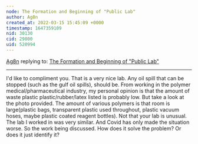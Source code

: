 ```yaml
---
node: The Formation and Beginning of "Public Lab" 
author: Ag8n
created_at: 2022-03-15 15:45:09 +0000
timestamp: 1647359109
nid: 30130
cid: 29800
uid: 520994
---
```




[Ag8n](../profile/Ag8n) replying to: [The Formation and Beginning of "Public Lab" ](../notes/TheChessGym/03-15-2022/the-formation-and-beginning-of-public-lab)

----
I'd like to compliment you.  That is a very nice lab.  Any oil spill that can be stopped (such as the gulf oil spills), should be.  From working in the polymer medical/pharmaceutical industry, my personal opinion is that the amount of waste plastic plastic/rubber/latex listed is probably low.  But take a look at the photo provided.  The amount of various polymers is that room is large(plastic bags, transparent plastic used throughout, plastic vacuum hoses, maybe plastic coated reagent bottles).  Not that your lab is unusual.  The lab I worked in was very similar.  And Covid has only made the situation worse.  So the work being discussed.  How does it solve the problem?  Or does it just identify it?